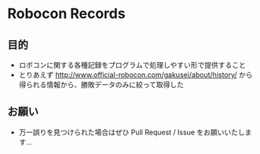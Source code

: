 # Robocon Records

## 目的

- ロボコンに関する各種記録をプログラムで処理しやすい形で提供すること
- とりあえず <http://www.official-robocon.com/gakusei/about/history/> から得られる情報から、勝敗データのみに絞って取得した

## お願い

- 万一誤りを見つけられた場合はぜひ Pull Request / Issue をお願いいたします...
